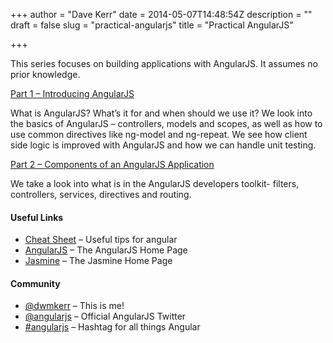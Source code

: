 +++
author = "Dave Kerr"
date = 2014-05-07T14:48:54Z
description = ""
draft = false
slug = "practical-angularjs"
title = "Practical AngularJS"

+++


This series focuses on building applications with AngularJS. It assumes no prior knowledge.

[Part 1 – Introducing AngularJS](/practical-angularjs-part1)

What is AngularJS? What’s it for and when should we use it? We look into the basics of AngularJS – controllers, models and scopes, as well as how to use common directives like ng-model and ng-repeat. We see how client side logic is improved with AngularJS and how we can handle unit testing.

[Part 2 – Components of an AngularJS Application](/practical-angularjs-part2)

We take a look into what is in the AngularJS developers toolkit- filters, controllers, services, directives and routing.

#### Useful Links

* [Cheat Sheet](/pratical-angularjs-cheatsheet) – Useful tips for angular
* [AngularJS](https://angularjs.org/) – The AngularJS Home Page
* [Jasmine](http://jasmine.github.io/) – The Jasmine Home Page

#### Community

* [@dwmkerr](https://twitter.com/dwmkerr) – This is me!
* [@angularjs](https://twitter.com/angularjs) – Official AngularJS Twitter
* [#angularjs](https://twitter.com/search?q=%23angularjs&src=typd) – Hashtag for all things Angular


